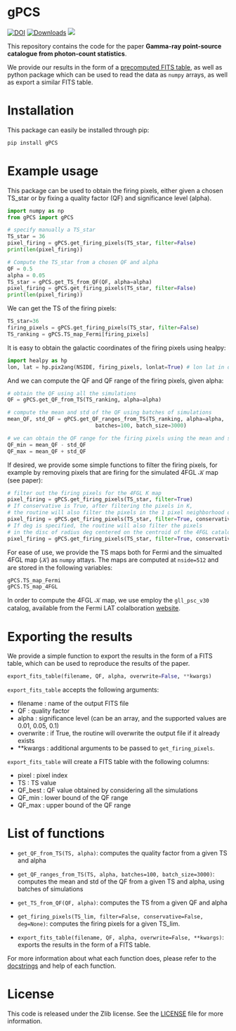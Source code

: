 # gPCS
[![DOI](https://zenodo.org/badge/DOI/10.5281/zenodo.8070852.svg)](https://doi.org/10.5281/zenodo.8070852)
[![Downloads](https://pepy.tech/badge/gPCS)](https://pepy.tech/project/gPCS)
[![](https://img.shields.io/pypi/v/gPCS.svg?maxAge=3600)](https://pypi.org/project/gPCS)

This repository contains the code for the paper **Gamma-ray point-source catalogue from photon-count statistics**. 

We provide our results in the form of a [precomputed FITS table](examples/firing_pixels.fits), as well as python package which can be used to read the data as `numpy` arrays, as well as export a similar FITS table. 

# Installation
This package can easily be installed through pip:
```python
pip install gPCS
```

# Example usage
This package can be used to obtain the firing pixels, either given a chosen TS_star or by fixing a quality factor (QF) and significance level (alpha). 

```python
import numpy as np
from gPCS import gPCS

# specify manually a TS_star
TS_star = 36
pixel_firing = gPCS.get_firing_pixels(TS_star, filter=False)
print(len(pixel_firing))

# Compute the TS_star from a chosen QF and alpha
QF = 0.5
alpha = 0.05
TS_star = gPCS.get_TS_from_QF(QF, alpha=alpha)
pixel_firing = gPCS.get_firing_pixels(TS_star, filter=False)
print(len(pixel_firing))
```

We can get the TS of the firing pixels:
```python
TS_star=36
firing_pixels = gPCS.get_firing_pixels(TS_star, filter=False) 
TS_ranking = gPCS.TS_map_Fermi[firing_pixels]
```
It is easy to obtain the galactic coordinates of the firing pixels using healpy:
```python
import healpy as hp
lon, lat = hp.pix2ang(NSIDE, firing_pixels, lonlat=True) # lon lat in degrees
```

And we can compute the QF and QF range of the firing pixels, given alpha:
```python
# obtain the QF using all the simulations
QF = gPCS.get_QF_from_TS(TS_ranking, alpha=alpha)

# compute the mean and std of the QF using batches of simulations
mean_QF, std_QF = gPCS.get_QF_ranges_from_TS(TS_ranking, alpha=alpha, 
                            batches=100, batch_size=3000)

# we can obtain the QF range for the firing pixels using the mean and std
QF_min = mean_QF - std_QF
QF_max = mean_QF + std_QF
```

If desired, we provide some simple functions to filter the firing pixels, for example by removing pixels that are firing for the simulated 4FGL $\mathcal{K}$ map (see paper):

```python
# filter out the firing pixels for the 4FGL K map
pixel_firing = gPCS.get_firing_pixels(TS_star, filter=True)
# If conservative is True, after filtering the pixels in K, 
# the routine will also filter the pixels in the 1 pixel neighborhood of the pixels in K.
pixel_firing = gPCS.get_firing_pixels(TS_star, filter=True, conservative=True)
# If deg is specified, the routine will also filter the pixels 
# in the disc of radius deg centered on the centroid of the 4FGL catalog sources.
pixel_firing = gPCS.get_firing_pixels(TS_star, filter=True, conservative=True, deg=0.5)
```

For ease of use, we provide the TS maps both for Fermi and the simualted 4FGL map ($\mathcal{K}$) as `numpy` attays. The maps are computed at `nside=512` and are stored in the following variables:
```python
gPCS.TS_map_Fermi
gPCS.TS_map_4FGL
```

In order to compute the 4FGL $\mathcal{K}$ map, we use employ the `gll_psc_v30` catalog, available from the Fermi LAT colalboration [website](https://fermi.gsfc.nasa.gov/ssc/data/access/lat/12yr_catalog/).

# Exporting the results
We provide a simple function to export the results in the form of a FITS table, which can be used to reproduce the results of the paper. 

```python
export_fits_table(filename, QF, alpha, overwrite=False, **kwargs)
```
`export_fits_table` accepts the following arguments:
- filename : name of the output FITS file
- QF : quality factor
- alpha : significance level (can be an array, and the supported values are 0.01, 0.05, 0.1)
- overwrite : if True, the routine will overwrite the output file if it already exists
- **kwargs : additional arguments to be passed to `get_firing_pixels`.

`export_fits_table` will create a FITS table with the following columns:
- pixel : pixel index
- TS : TS value
- QF_best : QF value obtained by considering all the simulations
- QF_min : lower bound of the QF range
- QF_max : upper bound of the QF range

# List of functions
- `get_QF_from_TS(TS, alpha)`: computes the quality factor from a given TS and alpha

- `get_QF_ranges_from_TS(TS, alpha, batches=100, batch_size=3000)`: computes the mean and std of the QF from a given TS and alpha, using batches of simulations

- `get_TS_from_QF(QF, alpha)`: computes the TS from a given QF and alpha

- `get_firing_pixels(TS_lim, filter=False, conservative=False, deg=None)`: computes the firing pixels for a given TS_lim.

- `export_fits_table(filename, QF, alpha, overwrite=False, **kwargs)`: exports the results in the form of a FITS table.

For more information about what each function does, please refer to the [docstrings](src/gPCS/gPCS.py) and help of each function.

# License
This code is released under the Zlib license. See the [LICENSE](LICENSE) file for more information.
